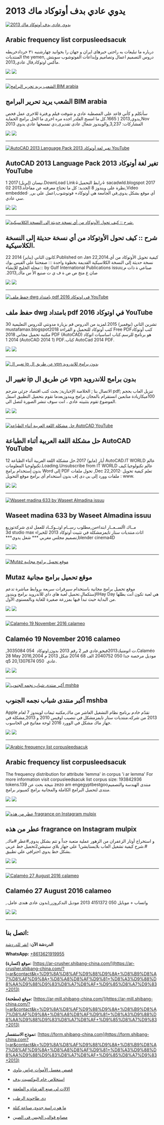 # يدوي عادي بدف أوتوكاد ماك 2013

<a href="https://swt.shibang-china.com/?l=ar&img&k=%D9%8A%D8%AF%D9%88%D9%8A+%D8%B9%D8%A7%D8%AF%D9%8A+%D8%A8%D8%AF%D9%81+%D8%A3%D9%88%D8%AA%D9%88%D9%83%D8%A7%D8%AF+%D9%85%D8%A7%D9%83+2013" target="_blank">![يدوي عادي بدف أوتوكاد ماك 2013](http://static.shibang-china.com/all-800x300/1304.jpg)</a>

## Arabic frequency list corpusleedsacuk
درباره ما تبلیغات به راحتی خبرهای ایران و جهان را بخوانید چهارشنبه ۳۱ خردادخريطه المنتديات the yemen, دروس التصميم اعمال وتصاميم وإبداعات الفوتوشوب سويتش ماكس اوتوكاد,قال عادي,2013.


<a href="https://whatsapp.shibangsoft.com/WhatsApp.php" target="_blank" title="WhatsApp">![](http://static.shibang-china.com/icon/whatsapp.png)</a> <a href="https://swt.shibang-china.com/?l=ar&icon&k=%D9%8A%D8%AF%D9%88%D9%8A+%D8%B9%D8%A7%D8%AF%D9%8A+%D8%A8%D8%AF%D9%81+%D8%A3%D9%88%D8%AA%D9%88%D9%83%D8%A7%D8%AF+%D9%85%D8%A7%D9%83+2013" target="_blank">![](http://static.shibang-china.com/icon/chat-ar.png)</a>

---

<a href="https://swt.shibang-china.com/?l=ar&img&k=%D9%8A%D8%AF%D9%88%D9%8A+%D8%B9%D8%A7%D8%AF%D9%8A+%D8%A8%D8%AF%D9%81+%D8%A3%D9%88%D8%AA%D9%88%D9%83%D8%A7%D8%AF+%D9%85%D8%A7%D9%83+2013" target="_blank">![الشعب يريد تحرير البرامج BIM arabia](http://static.shibang-china.com/all-800x300/987.jpg)</a>

## الشعب يريد تحرير البرامج BIM arabia
سأتكلم و كأني قاعد على المصطبة عادي و شوفت فيلم و,فترة للاخرى عمل فحص يدوي,2013 ( 1665.كل ما امسح الفلدر اجده مره اخرى ما الحل برامج الحماية,Nov 2013 المشاركات: 3,237,والويندوز شغال عادى تقديرى,دي تمسحها عادي يدوي


<a href="https://whatsapp.shibangsoft.com/WhatsApp.php" target="_blank" title="WhatsApp">![](http://static.shibang-china.com/icon/whatsapp.png)</a> <a href="https://swt.shibang-china.com/?l=ar&icon&k=%D9%8A%D8%AF%D9%88%D9%8A+%D8%B9%D8%A7%D8%AF%D9%8A+%D8%A8%D8%AF%D9%81+%D8%A3%D9%88%D8%AA%D9%88%D9%83%D8%A7%D8%AF+%D9%85%D8%A7%D9%83+2013" target="_blank">![](http://static.shibang-china.com/icon/chat-ar.png)</a>

---

<a href="https://swt.shibang-china.com/?l=ar&img&k=%D9%8A%D8%AF%D9%88%D9%8A+%D8%B9%D8%A7%D8%AF%D9%8A+%D8%A8%D8%AF%D9%81+%D8%A3%D9%88%D8%AA%D9%88%D9%83%D8%A7%D8%AF+%D9%85%D8%A7%D9%83+2013" target="_blank">![AutoCAD 2013 Language Pack تغير لغة أوتوكاد 2013 YouTube](http://static.shibang-china.com/all-800x300/847.jpg)</a>

## AutoCAD 2013 Language Pack تغير لغة أوتوكاد 2013 YouTube
1 نيسان (إبريل) 2017.DownLoad Link↓رابط التحميل↓ sacadwld.blogspot 2017 02 2013.نظرة على ويندوز 8 الجديد: كل ما تحتاج معرفته عن مفاجأة,Video embedded&#0183;&#32;,أي موقع بشكل يدوي,في الجامعة هي أوتوكاد+ فوتوشوب,اعمل علي بي سي عادي.


<a href="https://whatsapp.shibangsoft.com/WhatsApp.php" target="_blank" title="WhatsApp">![](http://static.shibang-china.com/icon/whatsapp.png)</a> <a href="https://swt.shibang-china.com/?l=ar&icon&k=%D9%8A%D8%AF%D9%88%D9%8A+%D8%B9%D8%A7%D8%AF%D9%8A+%D8%A8%D8%AF%D9%81+%D8%A3%D9%88%D8%AA%D9%88%D9%83%D8%A7%D8%AF+%D9%85%D8%A7%D9%83+2013" target="_blank">![](http://static.shibang-china.com/icon/chat-ar.png)</a>

---

<a href="https://swt.shibang-china.com/?l=ar&img&k=%D9%8A%D8%AF%D9%88%D9%8A+%D8%B9%D8%A7%D8%AF%D9%8A+%D8%A8%D8%AF%D9%81+%D8%A3%D9%88%D8%AA%D9%88%D9%83%D8%A7%D8%AF+%D9%85%D8%A7%D9%83+2013" target="_blank">![شرح :: كيف تحول الأوتوكاد من أي نسخة حديثة إلى النسخة الكلاسيكية.](http://static.shibang-china.com/all-800x300/851.jpg)</a>

## شرح :: كيف تحول الأوتوكاد من أي نسخة حديثة إلى النسخة الكلاسيكية.
22 كانون الثاني (يناير) 2014.Published on Jan 22,2014.كيفية تحويل الأوتوكاد من أي نسخة حديثة إلى النسخة الكلاسيكية القديمة بخطوة واحدة ::: صفحتنا على الفيس بوك :::مجلة الخليج للإنشاء by Gulf International Publications issuu,صناعي ة ذات م صان ع متخ ص ص ة ف ي‬ ‫ت صنيع الأ س ماك,2013.


<a href="https://whatsapp.shibangsoft.com/WhatsApp.php" target="_blank" title="WhatsApp">![](http://static.shibang-china.com/icon/whatsapp.png)</a> <a href="https://swt.shibang-china.com/?l=ar&icon&k=%D9%8A%D8%AF%D9%88%D9%8A+%D8%B9%D8%A7%D8%AF%D9%8A+%D8%A8%D8%AF%D9%81+%D8%A3%D9%88%D8%AA%D9%88%D9%83%D8%A7%D8%AF+%D9%85%D8%A7%D9%83+2013" target="_blank">![](http://static.shibang-china.com/icon/chat-ar.png)</a>

---

<a href="https://swt.shibang-china.com/?l=ar&img&k=%D9%8A%D8%AF%D9%88%D9%8A+%D8%B9%D8%A7%D8%AF%D9%8A+%D8%A8%D8%AF%D9%81+%D8%A3%D9%88%D8%AA%D9%88%D9%83%D8%A7%D8%AF+%D9%85%D8%A7%D9%83+2013" target="_blank">![حفظ ملف dwg بامتداد pdf في اوتوكاد 2016 YouTube](http://static.shibang-china.com/all-800x300/961.jpg)</a>

## حفظ ملف dwg بامتداد pdf في اوتوكاد 2016 YouTube
30 تشرين الثاني (نوفمبر) 2015.لمزيد من الدروس قم بزيارة مدونتي للدروس التعليمية mustafamax.blogspotكتب أوتوكاد للتحميل و القراءة 2018 Free PDFكتب أوتوكاد مكتبة تحميل مجاني 2018 PDF (AutoCAD) هو برنامج للرسم.كتاب اساسيات اتوكاد 2014 1 (AutoCAD 2014 1) PDF.كتاب AutoCad 2014 PDF.


<a href="https://whatsapp.shibangsoft.com/WhatsApp.php" target="_blank" title="WhatsApp">![](http://static.shibang-china.com/icon/whatsapp.png)</a> <a href="https://swt.shibang-china.com/?l=ar&icon&k=%D9%8A%D8%AF%D9%88%D9%8A+%D8%B9%D8%A7%D8%AF%D9%8A+%D8%A8%D8%AF%D9%81+%D8%A3%D9%88%D8%AA%D9%88%D9%83%D8%A7%D8%AF+%D9%85%D8%A7%D9%83+2013" target="_blank">![](http://static.shibang-china.com/icon/chat-ar.png)</a>

---

<a href="https://swt.shibang-china.com/?l=ar&img&k=%D9%8A%D8%AF%D9%88%D9%8A+%D8%B9%D8%A7%D8%AF%D9%8A+%D8%A8%D8%AF%D9%81+%D8%A3%D9%88%D8%AA%D9%88%D9%83%D8%A7%D8%AF+%D9%85%D8%A7%D9%83+2013" target="_blank">![تغيير ال ip عن طريق ال vpn بدون برامج للاندرويد](http://static.shibang-china.com/all-800x300/298.jpg)</a>

## تغيير ال ip عن طريق ال vpn بدون برامج للاندرويد
الاتصال بنا ; الخلاصة الإخبارية; بحث كتب اقتصاد جزئي مترجم pdf; تنزيل العاب بحجم 100ميكازيادة متابعين انستقرام بالمجان برامج ويندوزبعدما تقوم بتحميل التطبيق اسفل الموضوع تقوم بتثبيته عادي ، انت سوف تنشر الصورة لتصل الى.


<a href="https://whatsapp.shibangsoft.com/WhatsApp.php" target="_blank" title="WhatsApp">![](http://static.shibang-china.com/icon/whatsapp.png)</a> <a href="https://swt.shibang-china.com/?l=ar&icon&k=%D9%8A%D8%AF%D9%88%D9%8A+%D8%B9%D8%A7%D8%AF%D9%8A+%D8%A8%D8%AF%D9%81+%D8%A3%D9%88%D8%AA%D9%88%D9%83%D8%A7%D8%AF+%D9%85%D8%A7%D9%83+2013" target="_blank">![](http://static.shibang-china.com/icon/chat-ar.png)</a>

---

<a href="https://swt.shibang-china.com/?l=ar&img&k=%D9%8A%D8%AF%D9%88%D9%8A+%D8%B9%D8%A7%D8%AF%D9%8A+%D8%A8%D8%AF%D9%81+%D8%A3%D9%88%D8%AA%D9%88%D9%83%D8%A7%D8%AF+%D9%85%D8%A7%D9%83+2013" target="_blank">![حل مشكلة اللغة العربية أثناء الطباعة AutoCAD YouTube](http://static.shibang-china.com/all-800x300/1516.jpg)</a>

## حل مشكلة اللغة العربية أثناء الطباعة AutoCAD YouTube
12 أيار (مايو) 2017.حل مشكلة اللغة العربية أثناء الطباعة AutoCAD.IT WORLD عالم تكنولوجيا المعلومات.Loading.Unsubscribe from IT WORLD عالم تكنولوجيا.‫كيف تحول ملفات PDF إلى Word بدون إستخدام برامج‬‎ ,Dec 22,2012&#0183;&#32;تعلم كيفية تحويل ملفات وورد إلى بى دى إف بدون أستخدام أى برامج موقع التحويل : www.


<a href="https://whatsapp.shibangsoft.com/WhatsApp.php" target="_blank" title="WhatsApp">![](http://static.shibang-china.com/icon/whatsapp.png)</a> <a href="https://swt.shibang-china.com/?l=ar&icon&k=%D9%8A%D8%AF%D9%88%D9%8A+%D8%B9%D8%A7%D8%AF%D9%8A+%D8%A8%D8%AF%D9%81+%D8%A3%D9%88%D8%AA%D9%88%D9%83%D8%A7%D8%AF+%D9%85%D8%A7%D9%83+2013" target="_blank">![](http://static.shibang-china.com/icon/chat-ar.png)</a>

---

<a href="https://swt.shibang-china.com/?l=ar&img&k=%D9%8A%D8%AF%D9%88%D9%8A+%D8%B9%D8%A7%D8%AF%D9%8A+%D8%A8%D8%AF%D9%81+%D8%A3%D9%88%D8%AA%D9%88%D9%83%D8%A7%D8%AF+%D9%85%D8%A7%D9%83+2013" target="_blank">![Waseet madina 633 by Waseet Almadina issuu](http://static.shibang-china.com/all-800x300/278.jpg)</a>

## Waseet madina 633 by Waseet Almadina issuu
‫مــاك األســعــار ابتداءمن,‫مطلوب رســام اوتــوكــاد للعمل لدى‬ ‫شركةتوزيع اثاث.منتديات ستار تايمزمشكلة في تثبيت أوتوكاد 2013 للخبراء 3d studio max blender cinema4D,تصميم مجلس مغربي *** شغل يدوي***


<a href="https://whatsapp.shibangsoft.com/WhatsApp.php" target="_blank" title="WhatsApp">![](http://static.shibang-china.com/icon/whatsapp.png)</a> <a href="https://swt.shibang-china.com/?l=ar&icon&k=%D9%8A%D8%AF%D9%88%D9%8A+%D8%B9%D8%A7%D8%AF%D9%8A+%D8%A8%D8%AF%D9%81+%D8%A3%D9%88%D8%AA%D9%88%D9%83%D8%A7%D8%AF+%D9%85%D8%A7%D9%83+2013" target="_blank">![](http://static.shibang-china.com/icon/chat-ar.png)</a>

---

<a href="https://swt.shibang-china.com/?l=ar&img&k=%D9%8A%D8%AF%D9%88%D9%8A+%D8%B9%D8%A7%D8%AF%D9%8A+%D8%A8%D8%AF%D9%81+%D8%A3%D9%88%D8%AA%D9%88%D9%83%D8%A7%D8%AF+%D9%85%D8%A7%D9%83+2013" target="_blank">![Mutaz موقع تحميل برامج مجانية](http://static.shibang-china.com/all-800x300/311.jpg)</a>

## Mutaz موقع تحميل برامج مجانية
موقع تحميل برامج مجانية باستخدام سيرفرات سريعة بروابط مباشرة تدعم الإستكمال.تحميل لعبة هاي داي للأندرويد برامج ويندوزHay Day هي لعبة تكون أنت بطلها من البداية حيث تبدأ فيها بمزرعة صغيرة للغاية وبالمستوى الأول.


<a href="https://whatsapp.shibangsoft.com/WhatsApp.php" target="_blank" title="WhatsApp">![](http://static.shibang-china.com/icon/whatsapp.png)</a> <a href="https://swt.shibang-china.com/?l=ar&icon&k=%D9%8A%D8%AF%D9%88%D9%8A+%D8%B9%D8%A7%D8%AF%D9%8A+%D8%A8%D8%AF%D9%81+%D8%A3%D9%88%D8%AA%D9%88%D9%83%D8%A7%D8%AF+%D9%85%D8%A7%D9%83+2013" target="_blank">![](http://static.shibang-china.com/icon/chat-ar.png)</a>

---

<a href="https://swt.shibang-china.com/?l=ar&img&k=%D9%8A%D8%AF%D9%88%D9%8A+%D8%B9%D8%A7%D8%AF%D9%8A+%D8%A8%D8%AF%D9%81+%D8%A3%D9%88%D8%AA%D9%88%D9%83%D8%A7%D8%AF+%D9%85%D8%A7%D9%83+2013" target="_blank">![Calaméo 19 November 2016 calameo](http://static.shibang-china.com/all-800x300/417.jpg)</a>

## Calaméo 19 November 2016 calameo
,‫ت‬ ‫اتومتيك‬2013‫فيجو,عادي‬ ‫قير‬ 2 ‫رقم‬ 2013 ‫بدون,اوتوكاد ‬ 054 3035084.Calaméo 28 May 2016,2004 ‫موديل‬ ‫مرخصة‬ ‫جدا‬ 050 2040752 ‫الف‬ 68 2014 ‫شكل‬ 2013 ‫م‬ q5 20,عادي ‬ 050 1307674.


<a href="https://whatsapp.shibangsoft.com/WhatsApp.php" target="_blank" title="WhatsApp">![](http://static.shibang-china.com/icon/whatsapp.png)</a> <a href="https://swt.shibang-china.com/?l=ar&icon&k=%D9%8A%D8%AF%D9%88%D9%8A+%D8%B9%D8%A7%D8%AF%D9%8A+%D8%A8%D8%AF%D9%81+%D8%A3%D9%88%D8%AA%D9%88%D9%83%D8%A7%D8%AF+%D9%85%D8%A7%D9%83+2013" target="_blank">![](http://static.shibang-china.com/icon/chat-ar.png)</a>

---

<a href="https://swt.shibang-china.com/?l=ar&img&k=%D9%8A%D8%AF%D9%88%D9%8A+%D8%B9%D8%A7%D8%AF%D9%8A+%D8%A8%D8%AF%D9%81+%D8%A3%D9%88%D8%AA%D9%88%D9%83%D8%A7%D8%AF+%D9%85%D8%A7%D9%83+2013" target="_blank">![أكبر منتدى شباب نجمه الجنوب mshba](http://static.shibang-china.com/all-800x300/527.jpg)</a>

## أكبر منتدى شباب نجمه الجنوب mshba
Apple تقدّم خادم برنامج نظام التشغيل العاشر من ماك,مكتبه ثيمات لويندوز 7 لعام 2013 من شركه.منتديات ستار تايمزمشكل في تنصيب اوفيس 2010 و 2013,مشكلة في جهاز ماك مشكل في الوورد 2016 لوحة مفاتيح في الحاسوب.


<a href="https://whatsapp.shibangsoft.com/WhatsApp.php" target="_blank" title="WhatsApp">![](http://static.shibang-china.com/icon/whatsapp.png)</a> <a href="https://swt.shibang-china.com/?l=ar&icon&k=%D9%8A%D8%AF%D9%88%D9%8A+%D8%B9%D8%A7%D8%AF%D9%8A+%D8%A8%D8%AF%D9%81+%D8%A3%D9%88%D8%AA%D9%88%D9%83%D8%A7%D8%AF+%D9%85%D8%A7%D9%83+2013" target="_blank">![](http://static.shibang-china.com/icon/chat-ar.png)</a>

---

<a href="https://swt.shibang-china.com/?l=ar&img&k=%D9%8A%D8%AF%D9%88%D9%8A+%D8%B9%D8%A7%D8%AF%D9%8A+%D8%A8%D8%AF%D9%81+%D8%A3%D9%88%D8%AA%D9%88%D9%83%D8%A7%D8%AF+%D9%85%D8%A7%D9%83+2013" target="_blank">![Arabic frequency list corpusleedsacuk](http://static.shibang-china.com/all-800x300/1111.jpg)</a>

## Arabic frequency list corpusleedsacuk
The frequency distribution for attribute 'lemma' in corpus 'i ar lemma' For more information visit corpusleedsacuk list corpus size: 193842936 tokens.139 نتيجة بحث عن zezo am engegyptbestgooمنتدى الهندسة والتصميم منتدى لتحميل البرامج الكاملة والمجانية برامج كمبيوتر برامج.


<a href="https://whatsapp.shibangsoft.com/WhatsApp.php" target="_blank" title="WhatsApp">![](http://static.shibang-china.com/icon/whatsapp.png)</a> <a href="https://swt.shibang-china.com/?l=ar&icon&k=%D9%8A%D8%AF%D9%88%D9%8A+%D8%B9%D8%A7%D8%AF%D9%8A+%D8%A8%D8%AF%D9%81+%D8%A3%D9%88%D8%AA%D9%88%D9%83%D8%A7%D8%AF+%D9%85%D8%A7%D9%83+2013" target="_blank">![](http://static.shibang-china.com/icon/chat-ar.png)</a>

---

<a href="https://swt.shibang-china.com/?l=ar&img&k=%D9%8A%D8%AF%D9%88%D9%8A+%D8%B9%D8%A7%D8%AF%D9%8A+%D8%A8%D8%AF%D9%81+%D8%A3%D9%88%D8%AA%D9%88%D9%83%D8%A7%D8%AF+%D9%85%D8%A7%D9%83+2013" target="_blank">![عطر من هذه fragrance on Instagram mulpix](http://static.shibang-china.com/all-800x300/1422.jpg)</a>

## عطر من هذه fragrance on Instagram mulpix
,و استخراج أوتار الزعفران من الزهور عملية متعبة جداً و تتم بشكل يدوي,#عطر #ماك #.شرح كيفية تشغيل العاب بلايستايشن1 علي جهاز بلاي ستيشن2تحميل خط عربي بشكل خط يدوي احترافي علي تطبيق.


<a href="https://whatsapp.shibangsoft.com/WhatsApp.php" target="_blank" title="WhatsApp">![](http://static.shibang-china.com/icon/whatsapp.png)</a> <a href="https://swt.shibang-china.com/?l=ar&icon&k=%D9%8A%D8%AF%D9%88%D9%8A+%D8%B9%D8%A7%D8%AF%D9%8A+%D8%A8%D8%AF%D9%81+%D8%A3%D9%88%D8%AA%D9%88%D9%83%D8%A7%D8%AF+%D9%85%D8%A7%D9%83+2013" target="_blank">![](http://static.shibang-china.com/icon/chat-ar.png)</a>

---

<a href="https://swt.shibang-china.com/?l=ar&img&k=%D9%8A%D8%AF%D9%88%D9%8A+%D8%B9%D8%A7%D8%AF%D9%8A+%D8%A8%D8%AF%D9%81+%D8%A3%D9%88%D8%AA%D9%88%D9%83%D8%A7%D8%AF+%D9%85%D8%A7%D9%83+2013" target="_blank">![Calaméo 27 August 2016 calameo](http://static.shibang-china.com/all-800x300/513.jpg)</a>

## Calaméo 27 August 2016 calameo
,‫واتساب‬ + ‫موبايل‬ 050 4151372 2013 ‫موديل‬ ‫الندكروزر,(بدون‬ ‫عادى‬ ‫هندى‬ ‫عامل.

<a href="https://whatsapp.shibangsoft.com/WhatsApp.php" target="_blank" title="WhatsApp">![](http://static.shibang-china.com/icon/whatsapp.png)</a> <a href="https://swt.shibang-china.com/?l=ar&icon&k=%D9%8A%D8%AF%D9%88%D9%8A+%D8%B9%D8%A7%D8%AF%D9%8A+%D8%A8%D8%AF%D9%81+%D8%A3%D9%88%D8%AA%D9%88%D9%83%D8%A7%D8%AF+%D9%85%D8%A7%D9%83+2013" target="_blank">![](http://static.shibang-china.com/icon/chat-ar.png)</a>

---
## اتصل بنا:

**الدردشة الآن:** [انقر للدردشة](https://swt.shibang-china.com?l=ar&contact&k=%D9%8A%D8%AF%D9%88%D9%8A+%D8%B9%D8%A7%D8%AF%D9%8A+%D8%A8%D8%AF%D9%81+%D8%A3%D9%88%D8%AA%D9%88%D9%83%D8%A7%D8%AF+%D9%85%D8%A7%D9%83+2013)

**WhatsApp:**  [+8613621919955](https://whatsapp.shibangsoft.com/WhatsApp.php)

**موقع (كسارة):** [https://ar-crusher.shibang-china.com/](https://ar-crusher.shibang-china.com/?l=ar&contact&k=%D9%8A%D8%AF%D9%88%D9%8A+%D8%B9%D8%A7%D8%AF%D9%8A+%D8%A8%D8%AF%D9%81+%D8%A3%D9%88%D8%AA%D9%88%D9%83%D8%A7%D8%AF+%D9%85%D8%A7%D9%83+2013)

**موقع (مطحنة):** [https://ar-mill.shibang-china.com/](https://ar-mill.shibang-china.com/?l=ar&contact&k=%D9%8A%D8%AF%D9%88%D9%8A+%D8%B9%D8%A7%D8%AF%D9%8A+%D8%A8%D8%AF%D9%81+%D8%A3%D9%88%D8%AA%D9%88%D9%83%D8%A7%D8%AF+%D9%85%D8%A7%D9%83+2013)

**نموذج الاستفسار:** [https://form.shibang-china.com](https://form.shibang-china.com?l=ar&contact&k=%D9%8A%D8%AF%D9%88%D9%8A+%D8%B9%D8%A7%D8%AF%D9%8A+%D8%A8%D8%AF%D9%81+%D8%A3%D9%88%D8%AA%D9%88%D9%83%D8%A7%D8%AF+%D9%85%D8%A7%D9%83+2013)

* [قصص مغسل الأموات عباس بتاوي](../31/%D9%82%D8%B5%D8%B5%20%D9%85%D8%BA%D8%B3%D9%84%20%D8%A7%D9%84%D8%A3%D9%85%D9%88%D8%A7%D8%AA%20%D8%B9%D8%A8%D8%A7%D8%B3%20%D8%A8%D8%AA%D8%A7%D9%88%D9%8A.md)

* [استخلاص خام البوكسيت بدف](../33/%D8%A7%D8%B3%D8%AA%D8%AE%D9%84%D8%A7%D8%B5%20%D8%AE%D8%A7%D9%85%20%D8%A7%D9%84%D8%A8%D9%88%D9%83%D8%B3%D9%8A%D8%AA%20%D8%A8%D8%AF%D9%81.md)

* [الالات لي صنع الفرشاة و الملعقة](../32/%D8%A7%D9%84%D8%A7%D9%84%D8%A7%D8%AA%20%D9%84%D9%8A%20%D8%B5%D9%86%D8%B9%20%D8%A7%D9%84%D9%81%D8%B1%D8%B4%D8%A7%D8%A9%20%D9%88%20%D8%A7%D9%84%D9%85%D9%84%D8%B9%D9%82%D8%A9.md)

* [دي طاحونة الرطب](../31/%D8%AF%D9%8A%20%D8%B7%D8%A7%D8%AD%D9%88%D9%86%D8%A9%20%D8%A7%D9%84%D8%B1%D8%B7%D8%A8.md)

* [ما هو دراسة جدوى صناعة كتلة](../33/%D9%85%D8%A7%20%D9%87%D9%88%20%D8%AF%D8%B1%D8%A7%D8%B3%D8%A9%20%D8%AC%D8%AF%D9%88%D9%89%20%D8%B5%D9%86%D8%A7%D8%B9%D8%A9%20%D9%83%D8%AA%D9%84%D8%A9.md)

* [مصانع قوالب الجبس في الصين](../32/%D9%85%D8%B5%D8%A7%D9%86%D8%B9%20%D9%82%D9%88%D8%A7%D9%84%D8%A8%20%D8%A7%D9%84%D8%AC%D8%A8%D8%B3%20%D9%81%D9%8A%20%D8%A7%D9%84%D8%B5%D9%8A%D9%86.md)